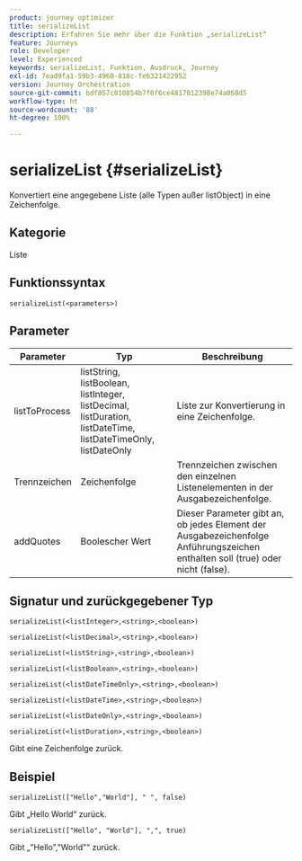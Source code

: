 ```yaml
---
product: journey optimizer
title: serializeList
description: Erfahren Sie mehr über die Funktion „serializeList“
feature: Journeys
role: Developer
level: Experienced
keywords: serializeList, Funktion, Ausdruck, Journey
exl-id: 7ead9fa1-59b3-4960-818c-fe6321422952
version: Journey Orchestration
source-git-commit: bdf857c010854b7f0f6ce4817012398e74a068d5
workflow-type: ht
source-wordcount: '88'
ht-degree: 100%

---
```


# serializeList {#serializeList}

Konvertiert eine angegebene Liste (alle Typen außer listObject) in eine Zeichenfolge.

## Kategorie

Liste

## Funktionssyntax

`serializeList(<parameters>)`

## Parameter

| Parameter | Typ | Beschreibung |
|-----------|------------------|------------------|
| listToProcess | listString, listBoolean, listInteger, listDecimal, listDuration, listDateTime, listDateTimeOnly, listDateOnly | Liste zur Konvertierung in eine Zeichenfolge. |
| Trennzeichen | Zeichenfolge | Trennzeichen zwischen den einzelnen Listenelementen in der Ausgabezeichenfolge. |
| addQuotes | Boolescher Wert | Dieser Parameter gibt an, ob jedes Element der Ausgabezeichenfolge Anführungszeichen enthalten soll (true) oder nicht (false). |

## Signatur und zurückgegebener Typ

`serializeList(<listInteger>,<string>,<boolean>)`

`serializeList(<listDecimal>,<string>,<boolean>)`

`serializeList(<listString>,<string>,<boolean>)`

`serializeList(<listBoolean>,<string>,<boolean>)`

`serializeList(<listDateTimeOnly>,<string>,<boolean>)`

`serializeList(<listDateTime>,<string>,<boolean>)`

`serializeList(<listDateOnly>,<string>,<boolean>)`

`serializeList(<listDuration>,<string>,<boolean>)`

Gibt eine Zeichenfolge zurück.

## Beispiel

`serializeList(["Hello","World"], " ", false)`

Gibt „Hello World“ zurück.

`serializeList(["Hello", "World"], ",", true)`

Gibt „&quot;Hello&quot;,&quot;World&quot;“ zurück.
